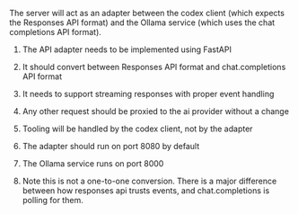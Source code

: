The server will act as an adapter between the codex client (which expects the Responses API format) and the Ollama service (which uses the chat completions API format).

1. The API adapter needs to be implemented using FastAPI
2. It should convert between Responses API format and chat.completions API format
3. It needs to support streaming responses with proper event handling
4. Any other request should be proxied to the ai provider without a change
5. Tooling will be handled by the codex client, not by the adapter
6. The adapter should run on port 8080 by default
7. The Ollama service runs on port 8000

8. Note this is not a one-to-one conversion. There is a major difference between how responses api trusts events, and chat.completions is polling for them.